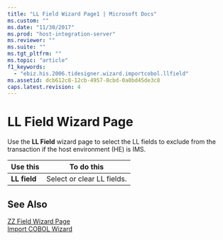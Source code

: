 ```yaml
---
title: "LL Field Wizard Page1 | Microsoft Docs"
ms.custom: ""
ms.date: "11/30/2017"
ms.prod: "host-integration-server"
ms.reviewer: ""
ms.suite: ""
ms.tgt_pltfrm: ""
ms.topic: "article"
f1_keywords: 
  - "ebiz.his.2006.tidesigner.wizard.importcobol.llfield"
ms.assetid: dcb612c8-12cb-4957-8cbd-0a8bd45de3c8
caps.latest.revision: 4
---
```

# LL Field Wizard Page
Use the **LL Field** wizard page to select the LL fields to exclude from the transaction if the host environment (HE) is IMS.  
  
|Use this|To do this|  
|--------------|----------------|  
|**LL field**|Select or clear LL fields.|  
  
## See Also  
 [ZZ Field Wizard Page](../core/zz-field-wizard-page2.md)   
 [Import COBOL Wizard](../core/import-cobol-wizard1.md)